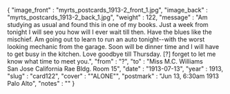 {
  "image_front" : "myrts_postcards_1913-2_front_1.jpg",
  "image_back" : "myrts_postcards_1913-2_back_1.jpg",
  "weight" : 122,
  "message" : "Am studying as usual and found this in one of my books. Just a week from tonight I will see you how will I ever wait till then. Have the blues like the mischief. Am going out to learn to run an auto tonight--with the worst looking mechanic from the garage. Soon will be dinner time and I will have to get busy in the kitchen. Love goodbye till Thursday. [?] forget to let me know what time to meet you.",
  "from" : "?",
  "to" : "Miss M.C. Williams<br> San Jose California Rae Bldg. Room 15",
  "date" : "1913-07-13",
  "year" : 1913,
  "slug" : "card122",
  "cover" : "\"ALONE\"",
  "postmark" : "Jun 13, 6:30am 1913<br>Palo Alto",
  "notes" : ""
}
